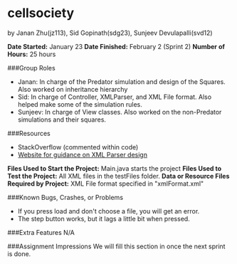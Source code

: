 cellsociety
===========

by Janan Zhu(jz113), Sid Gopinath(sdg23), Sunjeev Devulapalli(svd12)

**Date Started:** January 23
**Date Finished:** February 2 (Sprint 2)
**Number of Hours:** 25 hours

###Group Roles
* Janan: In charge of the Predator simulation and design of the Squares. Also worked on inheritance hierarchy
* Sid: In charge of Controller, XMLParser, and XML File format. Also helped make some of the simulation rules.
* Sunjeev: In charge of View classes. Also worked on the non-Predator simulations and their squares.

###Resources
* StackOverflow (commented within code)
* [Website for guidance on XML Parser design](http://www.mkyong.com/java/how-to-read-xml-file-in-java-dom-parser/)

**Files Used to Start the Project:** Main.java starts the project
**Files Used to Test the Project:** All XML files in the testFiles folder.
**Data or Resource Files Required by Project:** XML File format specified in "xmlFormat.xml"

###Known Bugs, Crashes, or Problems
* If you press load and don't choose a file, you will get an error.
* The step button works, but it lags a little bit when pressed.

###Extra Features
N/A

###Assignment Impressions
We will fill this section in once the next sprint is done.

